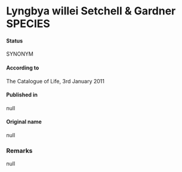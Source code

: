 Lyngbya willei Setchell & Gardner SPECIES
=======

#### Status
SYNONYM

#### According to
The Catalogue of Life, 3rd January 2011

#### Published in
null

#### Original name
null

### Remarks
null
